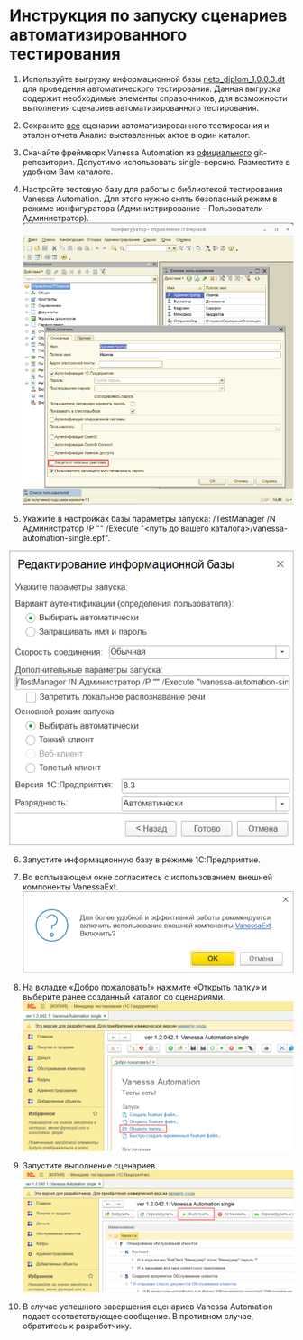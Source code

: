 # Инструкция по запуску сценариев автоматизированного тестирования

1. Используйте выгрузку информационной базы [neto_diplom_1.0.0.3.dt](https://github.com/AlexanderV823/neto_diplom/releases/download/untagged-866ae6f094c64bc9c12f/neto_diplom_1.0.0.3.dt) для проведения автоматического тестирования. Данная выгрузка содержит необходимые элементы справочников, для возможности выполнения сценариев автоматизированного тестирования.
   
2. Сохраните [все](https://github.com/AlexanderV823/neto_diplom/tree/main/testing) сценарии автоматизированного тестирования и эталон отчета Анализ выставленных актов в один каталог.
   
3. Скачайте фреймворк Vanessa Automation из [официального](https://pr-mex.github.io/vanessa-automation/dev/) git-репозитория. Допустимо использовать single-версию. Разместите в удобном Вам каталоге.
   
4. Настройте тестовую базу для работы с библиотекой тестирования Vanessa Automation. Для этого нужно снять безопасный режим в режиме конфигуратора (Администрирование – Пользователи - Администратор).
![Рисунок 1](pic1.png)

1. Укажите в настройках базы параметры запуска: /TestManager /N Администратор /P "" /Execute "<путь до вашего каталога>/vanessa-automation-single.epf".
   
![Рисунок 2](pic2.png)

6. Запустите информационную базу в режиме 1С:Предприятие.
   
7. Во всплывающем окне согласитесь с использованием внешней компоненты VanessaExt.
![Рисунок 3](pic3.png)

8. На вкладке «Добро пожаловать!» нажмите «Открыть папку» и выберите ранее созданный каталог со сценариями.
![Рисунок 4](pic4.png)

9. Запустите выполнение сценариев.
![Рисунок 5](pic5.png)

10.  В случае успешного завершения сценариев Vanessa Automation подаст соответствующее сообщение. В противном случае, обратитесь к разработчику.
